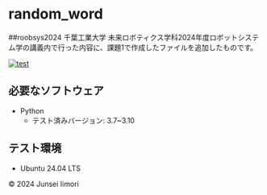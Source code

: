 # random_word
##roobsys2024
千葉工業大学 未来ロボティクス学科2024年度ロボットシステム学の講義内で行った内容に、課題1で作成したファイルを追加したものです。

[![test](https://github.com/junsei0/robosys2024/actions/workflows/test.yml/badge.svg)](https://github.com/junsei0/robosys2024/actions/workflows/test.yml)

## 必要なソフトウェア
- Python
  - テスト済みバージョン: 3.7~3.10

## テスト環境
- Ubuntu 24.04 LTS

© 2024 Junsei Iimori

